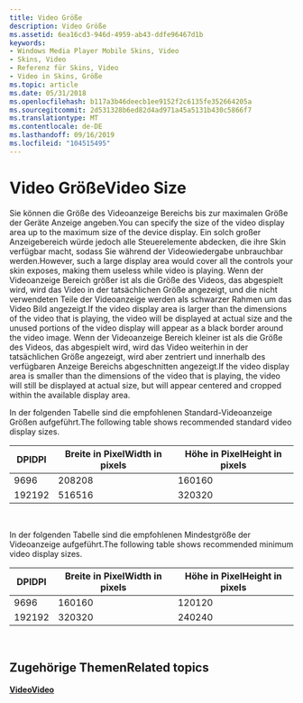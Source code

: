 ```yaml
---
title: Video Größe
description: Video Größe
ms.assetid: 6ea16cd3-946d-4959-ab43-ddfe96467d1b
keywords:
- Windows Media Player Mobile Skins, Video
- Skins, Video
- Referenz für Skins, Video
- Video in Skins, Größe
ms.topic: article
ms.date: 05/31/2018
ms.openlocfilehash: b117a3b46deecb1ee9152f2c6135fe352664205a
ms.sourcegitcommit: 2d531328b6ed82d4ad971a45a5131b430c5866f7
ms.translationtype: MT
ms.contentlocale: de-DE
ms.lasthandoff: 09/16/2019
ms.locfileid: "104515495"
---
```

# <a name="video-size"></a><span data-ttu-id="ca992-107">Video Größe</span><span class="sxs-lookup"><span data-stu-id="ca992-107">Video Size</span></span>

<span data-ttu-id="ca992-108">Sie können die Größe des Videoanzeige Bereichs bis zur maximalen Größe der Geräte Anzeige angeben.</span><span class="sxs-lookup"><span data-stu-id="ca992-108">You can specify the size of the video display area up to the maximum size of the device display.</span></span> <span data-ttu-id="ca992-109">Ein solch großer Anzeigebereich würde jedoch alle Steuerelemente abdecken, die ihre Skin verfügbar macht, sodass Sie während der Videowiedergabe unbrauchbar werden.</span><span class="sxs-lookup"><span data-stu-id="ca992-109">However, such a large display area would cover all the controls your skin exposes, making them useless while video is playing.</span></span> <span data-ttu-id="ca992-110">Wenn der Videoanzeige Bereich größer ist als die Größe des Videos, das abgespielt wird, wird das Video in der tatsächlichen Größe angezeigt, und die nicht verwendeten Teile der Videoanzeige werden als schwarzer Rahmen um das Video Bild angezeigt.</span><span class="sxs-lookup"><span data-stu-id="ca992-110">If the video display area is larger than the dimensions of the video that is playing, the video will be displayed at actual size and the unused portions of the video display will appear as a black border around the video image.</span></span> <span data-ttu-id="ca992-111">Wenn der Videoanzeige Bereich kleiner ist als die Größe des Videos, das abgespielt wird, wird das Video weiterhin in der tatsächlichen Größe angezeigt, wird aber zentriert und innerhalb des verfügbaren Anzeige Bereichs abgeschnitten angezeigt.</span><span class="sxs-lookup"><span data-stu-id="ca992-111">If the video display area is smaller than the dimensions of the video that is playing, the video will still be displayed at actual size, but will appear centered and cropped within the available display area.</span></span>

<span data-ttu-id="ca992-112">In der folgenden Tabelle sind die empfohlenen Standard-Videoanzeige Größen aufgeführt.</span><span class="sxs-lookup"><span data-stu-id="ca992-112">The following table shows recommended standard video display sizes.</span></span>



| <span data-ttu-id="ca992-113">DPI</span><span class="sxs-lookup"><span data-stu-id="ca992-113">DPI</span></span> | <span data-ttu-id="ca992-114">Breite in Pixel</span><span class="sxs-lookup"><span data-stu-id="ca992-114">Width in pixels</span></span> | <span data-ttu-id="ca992-115">Höhe in Pixel</span><span class="sxs-lookup"><span data-stu-id="ca992-115">Height in pixels</span></span> |
|-----|-----------------|------------------|
| <span data-ttu-id="ca992-116">96</span><span class="sxs-lookup"><span data-stu-id="ca992-116">96</span></span>  | <span data-ttu-id="ca992-117">208</span><span class="sxs-lookup"><span data-stu-id="ca992-117">208</span></span>             | <span data-ttu-id="ca992-118">160</span><span class="sxs-lookup"><span data-stu-id="ca992-118">160</span></span>              |
| <span data-ttu-id="ca992-119">192</span><span class="sxs-lookup"><span data-stu-id="ca992-119">192</span></span> | <span data-ttu-id="ca992-120">516</span><span class="sxs-lookup"><span data-stu-id="ca992-120">516</span></span>             | <span data-ttu-id="ca992-121">320</span><span class="sxs-lookup"><span data-stu-id="ca992-121">320</span></span>              |



 

<span data-ttu-id="ca992-122">In der folgenden Tabelle sind die empfohlenen Mindestgröße der Videoanzeige aufgeführt.</span><span class="sxs-lookup"><span data-stu-id="ca992-122">The following table shows recommended minimum video display sizes.</span></span>



| <span data-ttu-id="ca992-123">DPI</span><span class="sxs-lookup"><span data-stu-id="ca992-123">DPI</span></span> | <span data-ttu-id="ca992-124">Breite in Pixel</span><span class="sxs-lookup"><span data-stu-id="ca992-124">Width in pixels</span></span> | <span data-ttu-id="ca992-125">Höhe in Pixel</span><span class="sxs-lookup"><span data-stu-id="ca992-125">Height in pixels</span></span> |
|-----|-----------------|------------------|
| <span data-ttu-id="ca992-126">96</span><span class="sxs-lookup"><span data-stu-id="ca992-126">96</span></span>  | <span data-ttu-id="ca992-127">160</span><span class="sxs-lookup"><span data-stu-id="ca992-127">160</span></span>             | <span data-ttu-id="ca992-128">120</span><span class="sxs-lookup"><span data-stu-id="ca992-128">120</span></span>              |
| <span data-ttu-id="ca992-129">192</span><span class="sxs-lookup"><span data-stu-id="ca992-129">192</span></span> | <span data-ttu-id="ca992-130">320</span><span class="sxs-lookup"><span data-stu-id="ca992-130">320</span></span>             | <span data-ttu-id="ca992-131">240</span><span class="sxs-lookup"><span data-stu-id="ca992-131">240</span></span>              |



 

## <a name="related-topics"></a><span data-ttu-id="ca992-132">Zugehörige Themen</span><span class="sxs-lookup"><span data-stu-id="ca992-132">Related topics</span></span>

<dl> <dt>

[<span data-ttu-id="ca992-133">**Video**</span><span class="sxs-lookup"><span data-stu-id="ca992-133">**Video**</span></span>](video.md)
</dt> </dl>

 

 




